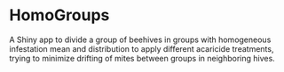# HomoGroups
A Shiny app to divide a group of beehives in groups with homogeneous infestation mean and distribution to apply different acaricide treatments, trying to minimize drifting of mites between groups in neighboring hives.
